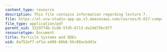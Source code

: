 ```yaml
---
content_type: resource
description: This file contains information regarding lecture 7.
file: https://ol-ocw-studio-app-qa.s3.amazonaws.com/courses/6-837-computer-graphics-fall-2012/8a752ef7af1aa49866b656c88acbdd1e_MIT6_837F12_Lec07.pdf
file_type: application/pdf
parent_uid: 33297f4b-5cd8-5fd5-6713-da2dd75bc9f7
resourcetype: Document
title: Particle Systems and ODEs
uid: 8a752ef7-af1a-a498-66b6-56c88acbdd1e
---
```

